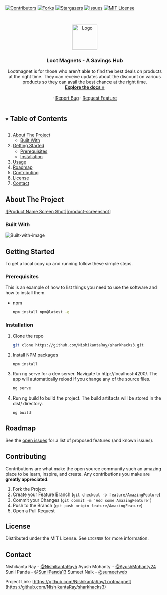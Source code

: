 [![Contributors][contributors-shield]][contributors-url]
[![Forks][forks-shield]][forks-url]
[![Stargazers][stars-shield]][stars-url]
[![Issues][issues-shield]][issues-url]
[![MIT License][license-shield]][license-url]


<!-- PROJECT LOGO -->
<br />
<p align="center">
  <a href="https://github.com/NishikantaRay/Lootmagnet">
    <img src="https://i.postimg.cc/FRWjRGYc/Annotation-2021-08-29-150637.png" alt="Logo" width="80" height="80">
  </a>

  <h3 align="center">Loot Magnets - A Savings Hub</h3>

  <p align="center">
	Lootmagnet is for those who aren't able to find the best deals on products at the right time. They can receive updates about the discount on various products so they can avail the best chance at the right time.
    <br />
    <a href="https://github.com/NishikantaRay/Lootmagnet"><strong>Explore the docs »</strong></a>
    <br />
    <br />
    ·
    <a href="https://github.com/NishikantaRay/Lootmagnetissues">Report Bug</a>
    ·
    <a href="https://github.com/NishikantaRay/Lootmagnet/issues">Request Feature</a>
  </p>
</p>



<!-- TABLE OF CONTENTS -->
<details open="open">
  <summary><h2 style="display: inline-block">Table of Contents</h2></summary>
  <ol>
    <li>
      <a href="#about-the-project">About The Project</a>
      <ul>
        <li><a href="#built-with">Built With</a></li>
      </ul>
    </li>
    <li>
      <a href="#getting-started">Getting Started</a>
      <ul>
        <li><a href="#prerequisites">Prerequisites</a></li>
        <li><a href="#installation">Installation</a></li>
      </ul>
    </li>
    <li><a href="#usage">Usage</a></li>
    <li><a href="#roadmap">Roadmap</a></li>
    <li><a href="#contributing">Contributing</a></li>
    <li><a href="#license">License</a></li>
    <li><a href="#contact">Contact</a></li>
  </ol>
</details>



<!-- ABOUT THE PROJECT -->
## About The Project

[![Product Name Screen Shot][product-screenshot]](https://example.com)


### Built With
![Built-with-image]()



<!-- GETTING STARTED -->
## Getting Started

To get a local copy up and running follow these simple steps.

### Prerequisites

This is an example of how to list things you need to use the software and how to install them.
* npm
  ```sh
  npm install npm@latest -g
  ```

### Installation

1. Clone the repo
   ```sh
   git clone https://github.com/NishikantaRay/sharkhacks3.git
   ```
2. Install NPM packages
   ```sh
   npm install
   ```
3. Run ng serve for a dev server. Navigate to http://localhost:4200/. The app will automatically reload if you change any of the source files.
	```sh
	ng serve
	```
4. Run ng build to build the project. The build artifacts will be stored in the dist/ directory.
	```sh
	ng build
	```




<!-- ROADMAP -->
## Roadmap

See the [open issues](https://github.com/NishikantaRay/Lootmagnet/issues) for a list of proposed features (and known issues).



<!-- CONTRIBUTING -->
## Contributing

Contributions are what make the open source community such an amazing place to be learn, inspire, and create. Any contributions you make are **greatly appreciated**.

1. Fork the Project
2. Create your Feature Branch (`git checkout -b feature/AmazingFeature`)
3. Commit your Changes (`git commit -m 'Add some AmazingFeature'`)
4. Push to the Branch (`git push origin feature/AmazingFeature`)
5. Open a Pull Request



<!-- LICENSE -->
## License

Distributed under the MIT License. See `LICENSE` for more information.


<!-- CONTACT -->
## Contact

Nishikanta Ray - [@NishikantaRay5](https://twitter.com/NishikantaRay5)
Ayush Mohanty - [@AyushMohanty24](https://twitter.com/AyushMohanty24)
Sunil Panda - [@SunilPanda13](https://twitter.com/SunilPanda13)
Sumeet Naik - [@sumeetweb](https://twitter.com/sumeetweb)

Project Link: [https://github.com/NishikantaRay/Lootmagnet](https://github.com/NishikantaRay/sharkhacks3)




<!-- MARKDOWN LINKS & IMAGES -->
<!-- https://www.markdownguide.org/basic-syntax/#reference-style-links -->
[contributors-shield]: https://img.shields.io/github/contributors/github_username/repo.svg?style=for-the-badge
[contributors-url]: https://github.com/NishikantaRay/sharkhacks3/graphs/contributors
[forks-shield]: https://img.shields.io/github/forks/github_username/repo.svg?style=for-the-badge
[forks-url]: https://github.com/NishikantaRay/sharkhacks3/network/members
[stars-shield]: https://img.shields.io/github/stars/github_username/repo.svg?style=for-the-badge
[stars-url]: https://github.com/NishikantaRay/sharkhacks3/stargazers
[issues-shield]: https://img.shields.io/github/issues/github_username/repo.svg?style=for-the-badge
[issues-url]: https://github.com/NishikantaRay/sharkhacks3/issues
[license-shield]: https://img.shields.io/github/license/github_username/repo.svg?style=for-the-badge
[license-url]: https://github.com/NishikantaRay/sharkhacks3/blob/master/LICENSE.txt

